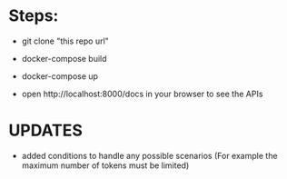 # Steps:

- git clone "this repo url"
- docker-compose build
- docker-compose up

- open http://localhost:8000/docs in your browser to see the APIs

# UPDATES
- added conditions to handle any possible scenarios (For example the maximum number of tokens must be limited)